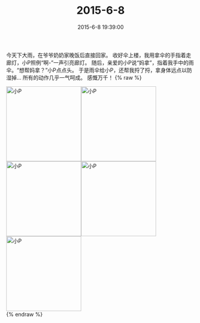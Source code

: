 ﻿---
title: "2015-6-8"
date: 2015-6-8 19:39:00
tags: 文字
categories: 妈妈
---
今天下大雨，在爷爷奶奶家晚饭后直接回家。
收好伞上楼，我用拿伞的手指着走廊灯，小P照例“啊-”一声引亮廊灯。
随后，亲爱的小P说“妈拿”，指着我手中的雨伞。“想帮妈拿？”小P点点头。
于是雨伞给小P，还帮我捋了捋，拿身体远点以防湿掉…
所有的动作几乎一气呵成。
感慨万千！
{% raw %}
<div style="width:500 px">
<div style="float:left; width:100 px"><img src="/images/微信图片_20171011094238.jpg" width="200" alt="小P"></div>
<div style="float:left; width:100 px"><img src="/images/微信图片_20171011094253.jpg" width="200" alt="小P"></div>
<div style="float:left; width:100 px"><img src="/images/微信图片_20171011094302.jpg" width="200" alt="小P"></div>
<div style="float:left; width:100 px"><img src="/images/微信图片_20171011094310.jpg" width="200" alt="小P"></div>
<div style="float:left; width:100 px"><img src="/images/微信图片_20171011094319.jpg" width="200" alt="小P"></div>
<div style="clear:both"></div>
</div>
{% endraw %}